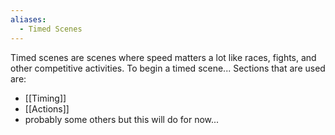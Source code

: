 ```yaml
---
aliases:
  - Timed Scenes
---
```

Timed scenes are scenes where speed matters a lot like races, fights, and other competitive activities. To begin a timed scene... Sections that are used are:
- [[Timing]]
- [[Actions]]
- probably some others but this will do for now...